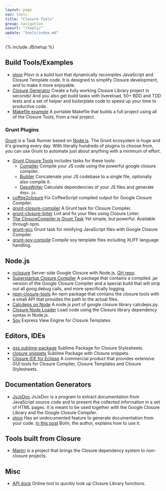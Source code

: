 ```yaml
---
layout: page
nav: tools
title: "Closure Tools"
group: navigation
useurl: "/tools/"
update: "tools/index.md"
---
```

{% include JB/setup %}

## Build Tools/Examples

* [plovr](http://plovr.com/) Plovr is a build tool that dynamically recompiles JavaScript and Closure Template code. It is designed to simplify Closure development, and to make it more enjoyable.
* [Closure Generator](https://github.com/closureplease/generator-closure#readme) Create a fully working Closure Library project in seconds! And you also get build tasks with livereload, 50+ BDD and TDD tests and a set of helper and boilerplate code to speed up your time to productive code.
* [Makefile example](http://oinksoft.com/static/closure-tools/Makefile.example) A portable Makefile that builds a full project using all of the Closure Tools, from a real project.

### Grunt Plugins

[Grunt](http://gruntjs.com) is a Task Runner based on [Node.js](http://nodejs.org/). The Grunt ecosystem is huge and it's growing every day. With literally hundreds of plugins to choose from, you can use Grunt to automate just about anything with a minimum of effort.

* [Grunt Closure Tools](https://github.com/closureplease/grunt-closure-tools#readme) includes tasks for these tools:
  - [Compiler](https://developers.google.com/closure/compiler/) Compile your JS code using the powerful google closure compiler.
  - [Builder](https://developers.google.com/closure/library/docs/closurebuilder) Concatenate your JS codebase to a single file, optionally also compile it.
  - [DepsWriter](https://developers.google.com/closure/library/docs/depswriter) Calculate dependencies of your JS files and generate `deps.js`.
* [coffee2closure](https://github.com/Steida/coffee2closure#readme) Fix CoffeeScript compiled output for Google Closure Compiler.
* [grunt-closure-compiler](https://github.com/gmarty/grunt-closure-compiler#readme) A Grunt task for Closure Compiler.
* [grunt-closure-linter](https://github.com/wzr1337/grunt-closure-linter#readme) Lint and fix your files using Closure Linter.
* [The ClosureCompiler.js Grunt Task](https://github.com/dcodeIO/grunt-closurecompiler#readme) Yet simple, but powerful. Available through npm.
* [grunt-gcc](https://github.com/Darsain/grunt-gcc#readme) Grunt task for minifying JavaScript files with Google Closure Compiler.
* [grunt-soy-compile](https://github.com/mpneuried/grunt-soy-compile#readme) Compile soy template files including XLIFF language handling.

## Node.js

* [nclosure][node closure] Server-side Google Closure with Node.js, [GH repo][node closure github].
* [Superstartup Closure Compiler](https://github.com/closureplease/superstartup-closure-compiler#readme) A package that contains a compiled .jar version of the Google Closure Compiler and a special build that will strip out all goog.debug calls, and more specifically logging.
* [npm-closure-tools](https://github.com/closureplease/npm-closure-tools#readme) An npm package that contains the closure tools with a small API that provides the path to the actual files.
* [Calcdeps on Node][node calcdeps] A node.js port of google closure library calcdeps.py.
* [Closure Node Loader][node loader] Load code using the Closure library dependency syntax in Node.js.
* [Soy](https://github.com/jamie-stackhouse/soy) Express View Engine for Closure Templates

## Editors, IDEs

* [gss.sublime-package](https://github.com/rhysbrettbowen/gss.sublime-package#readme) Sublime Package for Closure Stylesheets.
* [closure snippets](https://github.com/closureplease/sublime-google-closure-snippets#readme) Sublime Package with Closure snippets.
* [Closure IDE for Eclipse](http://digi-area.com/ClosureIDE/) A commercial product that provides extensive GUI tools for Closure Compiler, Closure Templates and Closure Stylesheets.

## Documentation Generators

* [JvJsDoc](http://www.seehuhn.de/pages/jvjsdoc) JvJsDoc is a program to extract documentation from JavaScript source code and to present the collected information in a set of HTML pages. It is meant to be used together with the Google Closure Library and the Google Closure Compiler.
* [plovr](http://plovr.com/) Has an undocumented feature to generate documentation from your code. [In this post](https://groups.google.com/forum/?fromgroups=#!topic/plovr/wJ-TwjzGv88) Bolin, the author, explains how to use it.

## Tools built from Closure

* [Mantri][mantri] is a project that brings the Closure dependency system to non-closure projects.

## Misc

* [API dock](https://oinksoft.com/closure-tools/api-dock/) Online tool to quickly look up Closure Library functions.









[mantri]: https://github.com/closureplease/mantri#readme "Mantri dependency system"
[node calcdeps]: http://www.bramstein.com/projects/calcdeps.js/ "Calcdeps in Node"
[node loader]: https://github.com/bramstein/closureloader "Closure Loader for node"
[node closure]: http://gatapia.github.com/nclosure/ "Server side closure"
[node closure github]: https://github.com/gatapia/nclosure "Server side closure repo"
[Externs]: https://developers.google.com/closure/compiler/docs/api-tutorial3#externs "Closure Compiler externs file"
[externs page]: /externs/ "Externs collection"
